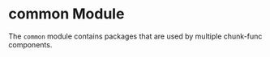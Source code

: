 # common Module

The `common` module contains packages that are used by multiple chunk-func components.
